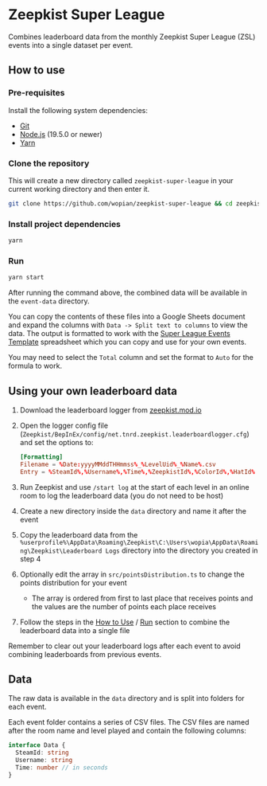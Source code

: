 # Zeepkist Super League

Combines leaderboard data from the monthly Zeepkist Super League (ZSL) events into a single dataset per event.

## How to use

### Pre-requisites

Install the following system dependencies:

- [Git](https://git-scm.com/downloads)
- [Node.js](https://nodejs.org/en/) (19.5.0 or newer)
- [Yarn](https://yarnpkg.com/getting-started/install)

### Clone the repository

This will create a new directory called `zeepkist-super-league` in your current working directory and then enter it.

```bash
git clone https://github.com/wopian/zeepkist-super-league && cd zeepkist-super-league
```

### Install project dependencies

```bash
yarn
```

### Run

```bash
yarn start
```

After running the command above, the combined data will be available in the `event-data` directory.

You can copy the contents of these files into a Google Sheets document and expand the columns with `Data -> Split text to columns` to view the data. The output is formatted to work with the [Super League Events Template](https://docs.google.com/spreadsheets/d/1QaLowfkiIYQhugZABP3YpIqtZf1qvA2T5SNb6tp_WTQ/edit?usp=sharing) spreadsheet which you can copy and use for your own events.

You may need to select the `Total` column and set the format to `Auto` for the formula to work.

## Using your own leaderboard data

1. Download the leaderboard logger from [zeepkist.mod.io](https://zeepkist.old.mod.io/leaderboard-logger)
2. Open the logger config file (`Zeepkist/BepInEx/config/net.tnrd.zeepkist.leaderboardlogger.cfg`) and set the options to:

   ```toml
   [Formatting]
   Filename = %Date:yyyyMMddTHHmmss%_%LevelUid%_%Name%.csv
   Entry = %SteamId%,%Username%,%Time%,%ZeepkistId%,%ColorId%,%HatId%
   ```

3. Run Zeepkist and use `/start log` at the start of each level in an online room to log the leaderboard data (you do not need to be host)
4. Create a new directory inside the `data` directory and name it after the event
5. Copy the leaderboard data from the `%userprofile%\AppData\Roaming\Zeepkist\C:\Users\wopia\AppData\Roaming\Zeepkist\Leaderboard Logs` directory into the directory you created in step 4
6. Optionally edit the array in `src/pointsDistribution.ts` to change the points distribution for your event
   - The array is ordered from first to last place that receives points and the values are the number of points each place receives
7. Follow the steps in the [How to Use](#how-to-use) / [Run](#run) section to combine the leaderboard data into a single file

Remember to clear out your leaderboard logs after each event to avoid combining leaderboards from previous events.

## Data

The raw data is available in the `data` directory and is split into folders for each event.

Each event folder contains a series of CSV files. The CSV files are named after the room name and level played and contain the following columns:

```ts
interface Data {
  SteamId: string
  Username: string
  Time: number // in seconds
}
```
